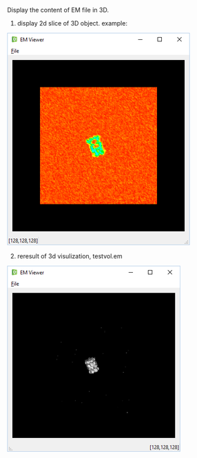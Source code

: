 Display the content of EM file in 3D.

1. display 2d slice of 3D object. example:  

![Alt Text](images/layout.png)

2. reresult of 3d visulization, testvol.em  

![Alt Text](images/result.png)
